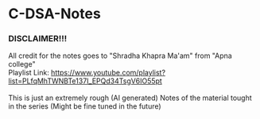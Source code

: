 # C-DSA-Notes


### DISCLAIMER!!!

All credit for the notes goes to "Shradha Khapra Ma'am" from "Apna college"
<br>
Playlist Link: https://www.youtube.com/playlist?list=PLfqMhTWNBTe137I_EPQd34TsgV6IO55pt
<br>
<br>
This is just an extremely rough (AI generated) Notes of the material tought in the series (Might be fine tuned in the future)
